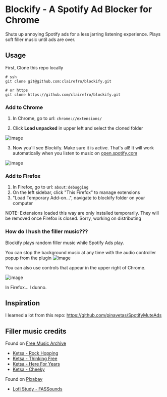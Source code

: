 # Blockify - A Spotify Ad Blocker for Chrome

Shuts up annoying Spotify ads for a less jarring listening experience. Plays soft filler music until ads are over.

## Usage

First, Clone this repo locally

```
# ssh
git clone git@github.com:clairefro/blockify.git

# or https
git clone https://github.com/clairefro/blockify.git
```

### Add to Chrome

1. In Chrome, go to url: `chrome://extensions/`

2. Click **Load unpacked** in upper left and select the cloned folder

![image](https://user-images.githubusercontent.com/9841162/102745297-7f58dd00-4310-11eb-87cd-3d0eeca0ce03.png)

3. Now you'll see Blockify. Make sure it is active. That's all! It will work automatically when you listen to music on [open.spotify.com](https://open.spotify.com/)

![image](https://user-images.githubusercontent.com/9841162/102745384-b3340280-4310-11eb-82bf-e0f10520016c.png)

### Add to Firefox

1. In Firefox, go to url: `about:debugging`
2. On the left sidebar, click "This Firefox" to manage extensions
3. "Load Temporary Add-on...", navigate to blockify folder on your computer

NOTE: Extensions loaded this way are only installed temporarily. They will be removed once Firefox is closed. Sorry, working on distributing

### How do I hush the filler music???

Blockify plays random filler music while Spotify Ads play.

You can stop the background music at any time with the audio controller popup from the plugin
![image](https://github.com/user-attachments/assets/55e5d652-3039-4102-9195-9b5ccc0e39e9)

You can also use controls that appear in the upper right of Chrome.

![image](https://user-images.githubusercontent.com/9841162/102745490-f1312680-4310-11eb-8218-45c36c7d4c7b.png)

In Firefox... I dunno.

## Inspiration

I learned a lot from this repo: https://github.com/pinavetas/SpotifyMuteAds

## Filler music credits

Found on [Free Music Archive](https://freemusicarchive.org/)

- [Ketsa - Rock Hopping](https://freemusicarchive.org/music/Ketsa)
- [Ketsa - Thinking Free](https://freemusicarchive.org/music/Ketsa)
- [Ketsa - Here For Years](https://freemusicarchive.org/music/Ketsa)
- [Ketsa - Cheeky](https://freemusicarchive.org/music/Ketsa)

Found on [Pixabay](https://pixabay.com/music/search/mood/relaxing/)

- [Lofi Study - FASSounds](https://pixabay.com/music/search/mood/relaxing/)
